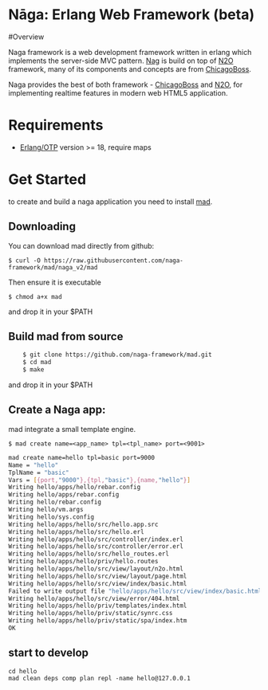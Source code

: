 Nāga: Erlang Web Framework (beta)
=================================

#Overview

Naga framework is a web development framework written in erlang which implements the server-side MVC pattern. [Nag](http://github.com/naga-framework/naga) is build on top of [N2O](http://synrc.com/) framework, many of  its components and concepts are from [ChicagoBoss](http://chicagoboss.org).

Naga provides the best of both framework - [ChicagoBoss](http://chicagoboss.org) and  [N2O](http://synrc.com/), for implementing realtime features in modern web HTML5 application.

# Requirements

- [Erlang/OTP](http://www.erlang.org) version >= 18,  require maps

# Get Started

  to create and build a naga application you need to install [mad](https://github.com/naga-framework/mad.git).

## Downloading

You can download mad directly from github:

    $ curl -O https://raw.githubusercontent.com/naga-framework/mad/naga_v2/mad

Then ensure it is executable

    $ chmod a+x mad

and drop it in your $PATH


## Build mad from source

```bash
    $ git clone https://github.com/naga-framework/mad.git
    $ cd mad
    $ make    
```

and drop it in your $PATH


## Create a Naga app:

  mad integrate a small template engine.

    $ mad create name=<app_name> tpl=<tpl_name> port=<9001>

```bash
mad create name=hello tpl=basic port=9000
Name = "hello"
TplName = "basic"
Vars = [{port,"9000"},{tpl,"basic"},{name,"hello"}]
Writing hello/apps/hello/rebar.config
Writing hello/apps/rebar.config
Writing hello/rebar.config
Writing hello/vm.args
Writing hello/sys.config
Writing hello/apps/hello/src/hello.app.src
Writing hello/apps/hello/src/hello.erl
Writing hello/apps/hello/src/controller/index.erl
Writing hello/apps/hello/src/controller/error.erl
Writing hello/apps/hello/src/hello_routes.erl
Writing hello/apps/hello/priv/hello.routes
Writing hello/apps/hello/src/view/layout/n2o.html
Writing hello/apps/hello/src/view/layout/page.html
Writing hello/apps/hello/src/view/index/basic.html
Failed to write output file "hello/apps/hello/src/view/index/basic.html": badarg
Writing hello/apps/hello/src/view/error/404.html
Writing hello/apps/hello/priv/templates/index.html
Writing hello/apps/hello/priv/static/synrc.css
Writing hello/apps/hello/priv/static/spa/index.htm
OK
```  
## start to develop

```shell
cd hello
mad clean deps comp plan repl -name hello@127.0.0.1
```
